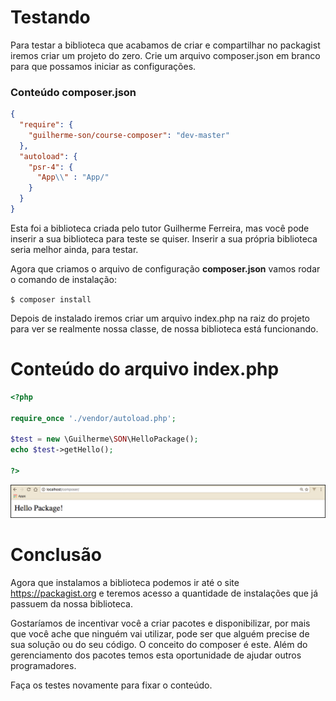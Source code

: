 # Testando

Para testar a biblioteca que acabamos de criar e compartilhar no packagist iremos criar um projeto do zero. Crie um arquivo composer.json em branco para que possamos iniciar as configurações.

### Conteúdo composer.json

```json
{
  "require": {
    "guilherme-son/course-composer": "dev-master"
  },
  "autoload": {
    "psr-4": {
      "App\\" : "App/"
    }
  }
}
```

Esta foi a biblioteca criada pelo tutor Guilherme Ferreira, mas você pode inserir a sua biblioteca para teste se quiser. Inserir a sua própria biblioteca seria melhor ainda, para testar.

Agora que criamos o arquivo de configuração **composer.json** vamos rodar o comando de instalação:

`$ composer install`

Depois de instalado iremos criar um arquivo index.php na raiz do projeto para ver se realmente nossa classe, de nossa biblioteca está funcionando.

# Conteúdo do arquivo index.php

```php
<?php

require_once './vendor/autoload.php';

$test = new \Guilherme\SON\HelloPackage();
echo $test->getHello();

?>
```

![composer_result](./images/composer_result.png "composer_result")

# Conclusão

Agora que instalamos a biblioteca podemos ir até o site <https://packagist.org> e teremos acesso a quantidade de instalações que já passuem da nossa biblioteca.

Gostaríamos de incentivar você a criar pacotes e disponibilizar, por mais que você ache que ninguém vai utilizar, pode ser que alguém precise de sua solução ou do seu código. O conceito do composer é este. Além do gerenciamento dos pacotes temos esta oportunidade de ajudar outros programadores.

Faça os testes novamente para fixar o conteúdo.